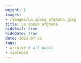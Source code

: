 ```yaml
---
weight: 1
images:
- /images/La_sposa_afghana.jpeg
title: La sposa afghana
hideExif: true
hideDate: true
date: 2022-07-23
tags:
- archive # all posts
- violenza
---
```

